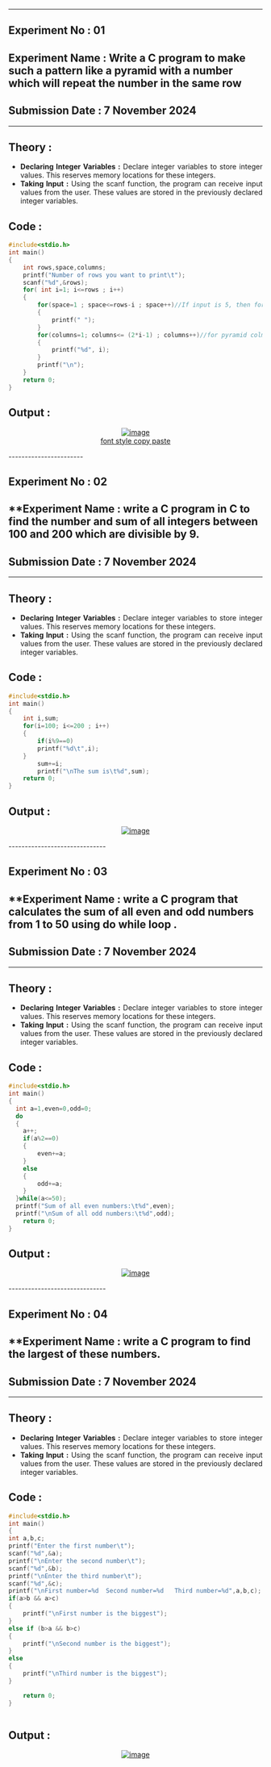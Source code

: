 ----------
## **Experiment No : 01**

## **Experiment Name : Write a C program to make such a pattern like a pyramid with a number which will repeat the number in the same row**

## **Submission Date : 7 November 2024**

----------

## **Theory :**
<div align="justify">

- **Declaring Integer Variables :** Declare integer variables to store integer values. This reserves memory locations for these integers.<br>
- **Taking Input :** Using the scanf function, the program can receive input values from the user. These values are stored in the previously declared integer variables.<br>

</div>

## **Code :**
```C
#include<stdio.h>
int main()
{
    int rows,space,columns;
    printf("Number of rows you want to print\t");
    scanf("%d",&rows);
    for( int i=1; i<=rows ; i++)
    {
        for(space=1 ; space<=rows-i ; space++)//If input is 5, then for the 1st line it's (5-1)=4; for 2nd line it's (5-2)=3
        {
            printf(" ");
        }
        for(columns=1; columns<= (2*i-1) ; columns++)//for pyramid colmuns are always (2n-1)
        {
            printf("%d", i);
        }
        printf("\n");
    }
    return 0;
}

```

## **Output :**
<p align="center">
<a href="https://imgbb.com/"><img src="https://i.ibb.co.com/S6T9G8L/image.png" alt="image" border="0"></a><br /><a target='_blank' href='https://usefulwebtool.com/'>font style copy paste</a><br />
</p>
-----------------------

## **Experiment No : 02**

## **Experiment Name : write a C program in C to find the number and sum of all integers between 100 and 200 which are divisible by 9.

## **Submission Date : 7 November 2024**

----------

## **Theory :**
<div align="justify">

- **Declaring Integer Variables :** Declare integer variables to store integer values. This reserves memory locations for these integers.<br>
- **Taking Input :** Using the scanf function, the program can receive input values from the user. These values are stored in the previously declared integer variables.<br>

</div>

## **Code :**
```C
#include<stdio.h>
int main()
{
    int i,sum;
    for(i=100; i<=200 ; i++)
    {
        if(i%9==0)
        printf("%d\t",i);
    }
        sum+=i;
        printf("\nThe sum is\t%d",sum);
    return 0;
}

```

## **Output :**
<p align="center">
<a href="https://ibb.co.com/1bG6scT"><img src="https://i.ibb.co.com/7bt4ghK/image.png" alt="image" border="0"></a>
</p>
------------------------------

## **Experiment No : 03**

## **Experiment Name : write a C program that calculates the sum of all even and odd numbers from 1 to 50 using do while loop .

## **Submission Date : 7 November 2024**

----------

## **Theory :**
<div align="justify">

- **Declaring Integer Variables :** Declare integer variables to store integer values. This reserves memory locations for these integers.<br>
- **Taking Input :** Using the scanf function, the program can receive input values from the user. These values are stored in the previously declared integer variables.<br>

</div>

## **Code :**
```C
#include<stdio.h>
int main()
{
  int a=1,even=0,odd=0;
  do
  {
    a++;
    if(a%2==0)
    {
        even+=a;
    }
    else
    {
        odd+=a;
    }
  }while(a<=50);
  printf("Sum of all even numbers:\t%d",even);
  printf("\nSum of all odd numbers:\t%d",odd);
    return 0;
}


```

## **Output :**
<p align="center">
<a href="https://imgbb.com/"><img src="https://i.ibb.co.com/Qk4mhpq/image.png" alt="image" border="0"></a>
</p>
------------------------------

## **Experiment No : 04**

## **Experiment Name : write a C program to find the largest of these numbers.

## **Submission Date : 7 November 2024**

----------

## **Theory :**
<div align="justify">

- **Declaring Integer Variables :** Declare integer variables to store integer values. This reserves memory locations for these integers.<br>
- **Taking Input :** Using the scanf function, the program can receive input values from the user. These values are stored in the previously declared integer variables.<br>

</div>

## **Code :**
```C
#include<stdio.h>
int main()
{
int a,b,c;
printf("Enter the first number\t");
scanf("%d",&a);
printf("\nEnter the second number\t");
scanf("%d",&b);
printf("\nEnter the third number\t");
scanf("%d",&c);
printf("\nFirst number=%d  Second number=%d   Third number=%d",a,b,c);
if(a>b && a>c)
{
    printf("\nFirst number is the biggest");
}
else if (b>a && b>c)
{
    printf("\nSecond number is the biggest");
}
else
{
    printf("\nThird number is the biggest");
}

    return 0;
}



```

## **Output :**
<p align="center">
<a href="https://imgbb.com/"><img src="https://i.ibb.co.com/m43qnkn/image.png" alt="image" border="0"></a>
</p>
